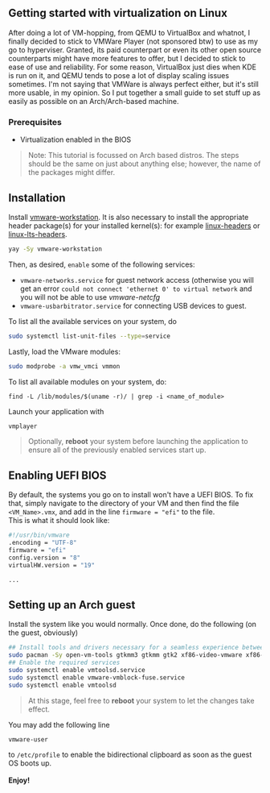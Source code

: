 ## Getting started with virtualization on Linux

After doing a lot of VM-hopping, from QEMU to VirtualBox and whatnot, I finally decided to stick to VMWare Player (not sponsored btw) to use as my go to hyperviser. Granted, its paid counterpart or even its other open source counterparts might have more features to offer, but I decided to stick to ease of use and reliability. For some reason, VirtualBox just dies when KDE is run on it, and QEMU tends to pose a lot of display scaling issues sometimes. I'm not saying that VMWare is always perfect either, but it's still more usable, in my opinion. So I put together a small guide to set stuff up as easily as possible on an Arch/Arch-based machine.

### Prerequisites
- Virtualization enabled in the BIOS

> Note: This tutorial is focussed on Arch based distros. The steps should be the same on just about anything else; however, the name of the packages might differ.

## Installation
Install [vmware-workstation](https://aur.archlinux.org/packages/vmware-workstation). It is also necessary to install the appropriate header package(s) for your installed kernel(s): for example [linux-headers](https://archlinux.org/packages/?name=linux-headers) or [linux-lts-headers](https://archlinux.org/packages/?name=linux-lts-headers).
```sh
yay -Sy vmware-workstation
```
Then, as desired, `enable` some of the following services:
- `vmware-networks.service` for guest network access (otherwise you will get an error `could not connect 'ethernet 0' to virtual network` and you will not be able to use *vmware-netcfg*
- `vmware-usbarbitrator.service` for connecting USB devices to guest. </br>


To list all the available services on your system, do
```sh
sudo systemctl list-unit-files --type=service
```
Lastly, load the VMware modules:
```sh
sudo modprobe -a vmw_vmci vmmon
```
To list all available modules on your system, do:
```
find -L /lib/modules/$(uname -r)/ | grep -i <name_of_module>
```

Launch your application with
```sh
vmplayer
```
> Optionally, **reboot** your system before launching the application to ensure all of the previously enabled services start up.

## Enabling UEFI BIOS
By default, the systems you go on to install won't have a UEFI BIOS. To fix that, simply navigate to the directory of your VM and then find the file `<VM_Name>.vmx`, and add in the line `firmware = "efi"` to the file.</br>
This is what it should look like:
```sh
#!/usr/bin/vmware
.encoding = "UTF-8"
firmware = "efi"
config.version = "8"
virtualHW.version = "19"

...
```

## Setting up an Arch guest
Install the system like you would normally. Once done, do the following (on the guest, obviously)
```sh
## Install tools and drivers necessary for a seamless experience between the host and the guest OS
sudo pacman -Sy open-vm-tools gtkmm3 gtkmm gtk2 xf86-video-vmware xf86-input-vmmouse
## Enable the required services
sudo systemctl enable vmtoolsd.service
sudo systemctl enable vmware-vmblock-fuse.service
sudo systemctl enable vmtoolsd
```
> At this stage, feel free to **reboot** your system to let the changes take effect.

You may add the following line
```sh
vmware-user
```
to `/etc/profile` to enable the bidirectional clipboard as soon as the guest OS boots up.</br></br>
**Enjoy!**
